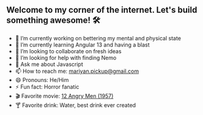 ## Welcome to my corner of the internet. Let's build something awesome! 🛠

- 🔭 I’m currently working on bettering my mental and physical state
- 🌱 I’m currently learning Angular 13 and having a blast
- 👯 I’m looking to collaborate on fresh ideas
- 🤔 I’m looking for help with finding Nemo
- 💬 Ask me about Javascript
- 📫 How to reach me: mariyan.pickup@gmail.com
- 😄 Pronouns: He/Him
- ⚡ Fun fact: Horror fanatic
- 🎬 Favorite movie: [12 Angry Men (1957)](https://www.imdb.com/title/tt0050083/)
- 🍸 Favorite drink: Water, best drink ever created

